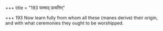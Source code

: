 +++
title = "193 यस्माद् उत्पत्तिर्"

+++
193	Now learn fully from whom all these (manes derive) their origin, and with what ceremonies they ought to be worshipped.